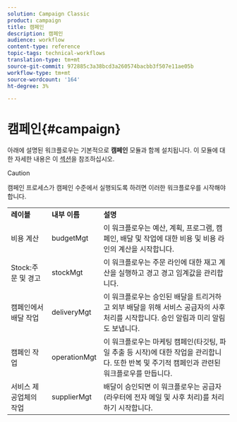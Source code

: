 ```yaml
---
solution: Campaign Classic
product: campaign
title: 캠페인
description: 캠페인
audience: workflow
content-type: reference
topic-tags: technical-workflows
translation-type: tm+mt
source-git-commit: 972885c3a38bcd3a260574bacbb3f507e11ae05b
workflow-type: tm+mt
source-wordcount: '164'
ht-degree: 3%

---
```



# 캠페인{#campaign}

아래에 설명된 워크플로우는 기본적으로 **캠페인** 모듈과 함께 설치됩니다. 이 모듈에 대한 자세한 내용은 이 [섹션](../../campaign/using/designing-marketing-campaigns.md)을 참조하십시오.

>[!CAUTION]
>
>캠페인 프로세스가 캠페인 수준에서 실행되도록 하려면 이러한 워크플로우를 시작해야 합니다.

<table> 
 <tbody> 
  <tr> 
   <td> <strong>레이블</strong><br /> </td> 
   <td> <strong>내부 이름</strong><br /> </td> 
   <td> <strong>설명</strong><br /> </td> 
  </tr> 
  <tr> 
   <td> <span class="uicontrol">비용 계산</span> <br /> </td> 
   <td> <span class="uicontrol">budgetMgt</span> <br /> </td> 
   <td> 이 워크플로우는 예산, 계획, 프로그램, 캠페인, 배달 및 작업에 대한 비용 및 비용 라인의 계산을 시작합니다.<br /> </td> 
  </tr> 
  <tr> 
   <td> <span class="uicontrol">Stock:주문 및 경고</span> <br /> </td> 
   <td> <span class="uicontrol">stockMgt</span> <br /> </td> 
   <td> 이 워크플로우는 주문 라인에 대한 재고 계산을 실행하고 경고 경고 임계값을 관리합니다.<br /> </td> 
  </tr> 
  <tr> 
   <td> <span class="uicontrol">캠페인에서 배달 작업</span> <br /> </td> 
   <td> <span class="uicontrol">deliveryMgt</span> <br /> </td> 
   <td> 이 워크플로우는 승인된 배달을 트리거하고 외부 배달을 위해 서비스 공급자의 사후 처리를 시작합니다. 승인 알림과 미리 알림도 보냅니다.<br /> </td> 
  </tr> 
  <tr> 
   <td> <span class="uicontrol">캠페인 작업</span> <br /> </td> 
   <td> <span class="uicontrol">operationMgt</span> <br /> </td> 
   <td> 이 워크플로우는 마케팅 캠페인(타깃팅, 파일 추출 등 시작)에 대한 작업을 관리합니다. 또한 반복 및 주기적 캠페인과 관련된 워크플로우를 만듭니다.<br /> </td> 
  </tr> 
  <tr> 
   <td> <span class="uicontrol">서비스 제공업체의 작업</span> <br /> </td> 
   <td> <span class="uicontrol">supplierMgt</span> <br /> </td> 
   <td> 배달이 승인되면 이 워크플로우는 공급자(라우터에 전자 메일 및 사후 처리)를 처리하기 시작합니다.<br /> </td> 
  </tr> 
 </tbody> 
</table>

